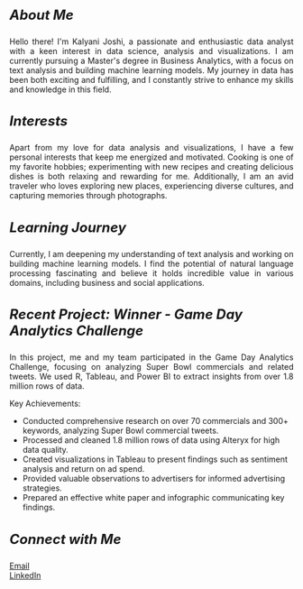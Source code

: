 <h3 style="font-size: 24px;"><b><i>About Me</i></b></h3>

<p style="text-align: justify;">
Hello there! I'm Kalyani Joshi, a passionate and enthusiastic data analyst with a keen interest in data science, analysis and visualizations. I am currently pursuing a Master's degree in Business Analytics, with a focus on text analysis and building machine learning models. My journey in data has been both exciting and fulfilling, and I constantly strive to enhance my skills and knowledge in this field.
</p>

<h3 style="font-size: 24px;"><b><i>Interests</i></b></h3>

<p style="text-align: justify;">
Apart from my love for data analysis and visualizations, I have a few personal interests that keep me energized and motivated. Cooking is one of my favorite hobbies; experimenting with new recipes and creating delicious dishes is both relaxing and rewarding for me. Additionally, I am an avid traveler who loves exploring new places, experiencing diverse cultures, and capturing memories through photographs.
</p>

<h3 style="font-size: 24px;"><b><i>Learning Journey</i></b></h3>

<p style="text-align: justify;">
Currently, I am deepening my understanding of text analysis and working on building machine learning models. I find the potential of natural language processing fascinating and believe it holds incredible value in various domains, including business and social applications.
</p>

<h3 style="font-size: 24px;"><b><i>Recent Project: Winner - Game Day Analytics Challenge</i></b></h3>

<p style="text-align: justify;">
In this project, me and my team participated in the Game Day Analytics Challenge, focusing on analyzing Super Bowl commercials and related tweets. We used R, Tableau, and Power BI to extract insights from over 1.8 million rows of data.
</p>

<p style="text-align: justify;">
Key Achievements:
<ul>
  <li>Conducted comprehensive research on over 70 commercials and 300+ keywords, analyzing Super Bowl commercial tweets.</li>
  <li>Processed and cleaned 1.8 million rows of data using Alteryx for high data quality.</li>
  <li>Created visualizations in Tableau to present findings such as sentiment analysis and return on ad spend.</li>
  <li>Provided valuable observations to advertisers for informed advertising strategies.</li>
  <li>Prepared an effective white paper and infographic communicating key findings.</li>
</ul>
</p>

<h3 style="font-size: 24px;"><b><i>Connect with Me</i></b></h3>

<p>
<a href="mailto:kalyanijoshi2011@gmail.com">Email</a> <br>
<a href="https://www.linkedin.com/in/kalyanijoshi2009">LinkedIn</a>
</p>
